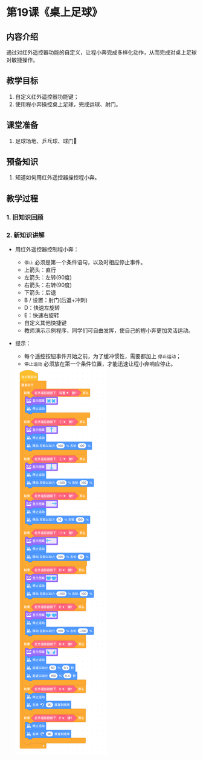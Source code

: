 <!-- # 机器人编程入门学习 -->
<link rel="stylesheet" type="text/css" href="./style.css" />

# 第19课《桌上足球》

## 内容介绍

通过对红外遥控器功能的自定义，让程小奔完成多样化动作，从而完成对桌上足球对敏捷操作。

## 教学目标

1. 自定义红外遥控器功能键；
1. 使用程小奔操控桌上足球，完成运球、射门。

## 课堂准备

1. 足球场地、乒乓球、球门🥅

## 预备知识

1. 知道如何用红外遥控器操控程小奔。

## 教学过程

### 1. 旧知识回顾

### 2. 新知识讲解

- 用红外遥控器控制程小奔：
  - `停止` 必须是第一个条件语句，以及时相应停止事件。
  - 上箭头：直行
  - 左箭头：左转(90度)
  - 右箭头：右转(90度)
  - 下箭头：后退
  - B / 设置：射门(后退+冲刺)
  - D：快速左旋转
  - E：快速右旋转
  - 自定义其他快捷键
  - 教师演示示例程序，同学们可自由发挥，使自己的程小奔更加灵活运动。

- 提示：
  - 每个遥控按钮事件开始之前，为了缓冲惯性，需要都加上 `停止运动`；
  - `停止运动` 必须放在第一个条件位置，才能迅速让程小奔响应停止。

  <img src="./images/19-1.png" class="width400" />
